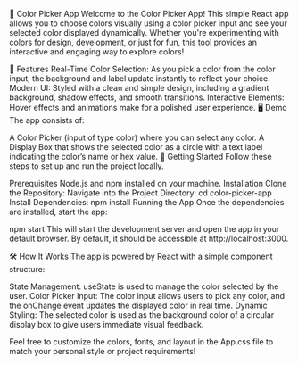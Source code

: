 🎨 Color Picker App
Welcome to the Color Picker App! This simple React app allows you to choose colors visually using a color picker input and see your selected color displayed dynamically. Whether you're experimenting with colors for design, development, or just for fun, this tool provides an interactive and engaging way to explore colors!

🌟 Features
Real-Time Color Selection: As you pick a color from the color input, the background and label update instantly to reflect your choice.
Modern UI: Styled with a clean and simple design, including a gradient background, shadow effects, and smooth transitions.
Interactive Elements: Hover effects and animations make for a polished user experience.
🖥️ Demo
The app consists of:

A Color Picker (input of type color) where you can select any color.
A Display Box that shows the selected color as a circle with a text label indicating the color’s name or hex value.
🚀 Getting Started
Follow these steps to set up and run the project locally.

Prerequisites
Node.js and npm installed on your machine.
Installation
Clone the Repository:
Navigate into the Project Directory:
cd color-picker-app
Install Dependencies:
npm install
Running the App
Once the dependencies are installed, start the app:

npm start
This will start the development server and open the app in your default browser. By default, it should be accessible at http://localhost:3000.

🛠️ How It Works
The app is powered by React with a simple component structure:

State Management: useState is used to manage the color selected by the user.
Color Picker Input: The color input allows users to pick any color, and the onChange event updates the displayed color in real time.
Dynamic Styling: The selected color is used as the background color of a circular display box to give users immediate visual feedback.

Feel free to customize the colors, fonts, and layout in the App.css file to match your personal style or project requirements!
